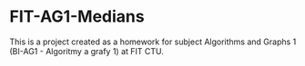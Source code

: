 # FIT-AG1-Medians
This is a project created as a homework for subject Algorithms and Graphs 1 (BI-AG1 - Algoritmy a grafy 1) at FIT CTU.
